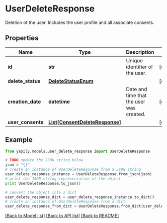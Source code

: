 # UserDeleteResponse

Deletion of the user. Includes the user profile and all associate consents.

## Properties
Name | Type | Description | Notes
------------ | ------------- | ------------- | -------------
**id** | **str** | Unique identifier of the user. | [optional] 
**delete_status** | [**DeleteStatusEnum**](DeleteStatusEnum.md) |  | [optional] 
**creation_date** | **datetime** | Date and time that the user was created. | [optional] 
**user_consents** | [**List[ConsentDeleteResponse]**](ConsentDeleteResponse.md) |  | [optional] 

## Example

```python
from yapily.models.user_delete_response import UserDeleteResponse

# TODO update the JSON string below
json = "{}"
# create an instance of UserDeleteResponse from a JSON string
user_delete_response_instance = UserDeleteResponse.from_json(json)
# print the JSON string representation of the object
print UserDeleteResponse.to_json()

# convert the object into a dict
user_delete_response_dict = user_delete_response_instance.to_dict()
# create an instance of UserDeleteResponse from a dict
user_delete_response_from_dict = UserDeleteResponse.from_dict(user_delete_response_dict)
```
[[Back to Model list]](../README.md#documentation-for-models) [[Back to API list]](../README.md#documentation-for-api-endpoints) [[Back to README]](../README.md)


